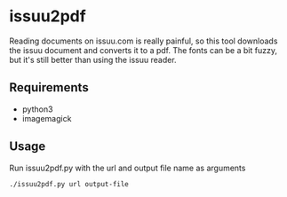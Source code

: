 # issuu2pdf #
Reading documents on issuu.com is really painful, so this tool downloads the
issuu document and converts it to a pdf.
The fonts can be a bit fuzzy, but it's still better than using the issuu
reader.

## Requirements ##
* python3
* imagemagick

## Usage ##
Run issuu2pdf.py with the url and output file name as arguments

    ./issuu2pdf.py url output-file
